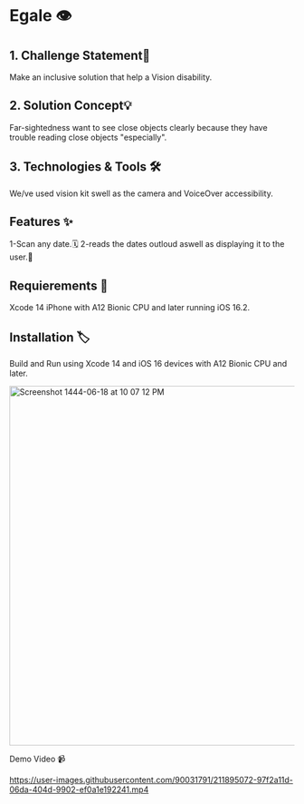 
# Egale 👁️



## 1. Challenge Statement🎯

Make an inclusive solution that help a Vision disability.

## 2. Solution Concept💡

Far-sightedness want to see close objects clearly because they have trouble reading close objects "especially".

## 3. Technologies & Tools 🛠️

We/ve used vision kit swell as the camera and VoiceOver accessibility.


## Features ✨

1-Scan any date.🗓️
2-reads the dates outloud aswell as displaying it to the user.🎤

## Requierements 🚧

Xcode 14
iPhone with A12 Bionic CPU and later running iOS 16.2.

## Installation 🏷️

Build and Run using Xcode 14 and iOS 16 devices with A12 Bionic CPU and later.

<img width="634" alt="Screenshot 1444-06-18 at 10 07 12 PM" src="https://user-images.githubusercontent.com/90031791/211896019-ea0d4eb8-6482-4e19-a8e9-e23701616e6d.png">

Demo Video 📹
 

https://user-images.githubusercontent.com/90031791/211895072-97f2a11d-06da-404d-9902-ef0a1e192241.mp4

